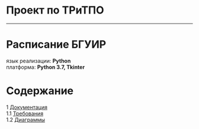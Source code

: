 # Проект по ТРиТПО
---

# Расписание БГУИР
язык реализации: **Python** <br>
платформа: **Python 3.7, Tkinter**

# Содержание
1 [Документация](documentation) <br>
1.1 [Требования](documentation/requirements/Требования%20к%20проекту.md) <br>
1.2 [Диаграммы](documentation/diagrams/diagrams.md) <br>
